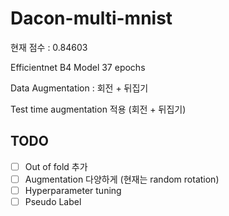 # Dacon-multi-mnist


현재 점수 : 0.84603

Efficientnet B4 Model 37 epochs 

Data Augmentation : 회전 + 뒤집기

Test time augmentation 적용 (회전 + 뒤집기)

## TODO
- [ ] Out of fold 추가
- [ ] Augmentation 다양하게 (현재는 random rotation)
- [ ] Hyperparameter tuning
- [ ] Pseudo Label
